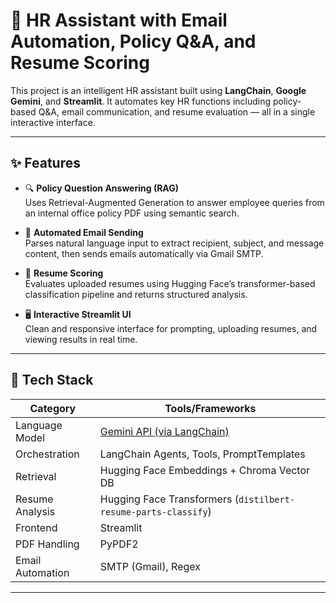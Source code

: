 # 🤖 HR Assistant with Email Automation, Policy Q&A, and Resume Scoring

This project is an intelligent HR assistant built using **LangChain**, **Google Gemini**, and **Streamlit**. It automates key HR functions including policy-based Q&A, email communication, and resume evaluation — all in a single interactive interface.

---

## ✨ Features

- 🔍 **Policy Question Answering (RAG)**  
  Uses Retrieval-Augmented Generation to answer employee queries from an internal office policy PDF using semantic search.

- 📩 **Automated Email Sending**  
  Parses natural language input to extract recipient, subject, and message content, then sends emails automatically via Gmail SMTP.

- 📄 **Resume Scoring**  
  Evaluates uploaded resumes using Hugging Face’s transformer-based classification pipeline and returns structured analysis.

- 🖥️ **Interactive Streamlit UI**  
  Clean and responsive interface for prompting, uploading resumes, and viewing results in real time.

---

## 🧠 Tech Stack

| Category          | Tools/Frameworks                                                                 |
|------------------|-----------------------------------------------------------------------------------|
| Language Model    | [Gemini API (via LangChain)](https://ai.google.dev)                              |
| Orchestration     | LangChain Agents, Tools, PromptTemplates                                         |
| Retrieval         | Hugging Face Embeddings + Chroma Vector DB                                       |
| Resume Analysis   | Hugging Face Transformers (`distilbert-resume-parts-classify`)                   |
| Frontend          | Streamlit                                                                         |
| PDF Handling      | PyPDF2                                                                             |
| Email Automation  | SMTP (Gmail), Regex                                                               |

---



